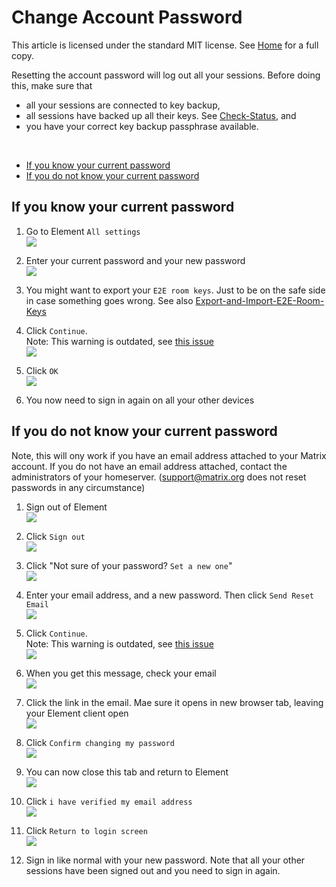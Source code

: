 # Change Account Password

This article is licensed under the standard MIT license. See [Home](index.md) for a full copy.

Resetting the account password will log out all your sessions. Before doing this, make sure that
* all your sessions are connected to key backup,
* all sessions have backed up all their keys. See [Check-Status](Check-Status.md), and
* you have your correct key backup passphrase available.

<br />

- [If you know your current password](#if-you-know-your-current-password)
- [If you do not know your current password](#if-you-do-not-know-your-current-password)

## If you know your current password

1. Go to Element `All settings`   
![](images/Screen%20Shot%202020-09-17%20at%205.24.15%20PM.png)

1. Enter your current password and your new password   
![](images/Screen%20Shot%202020-09-17%20at%205.26.13%20PM.png)

1. You might want to export your `E2E room keys`. Just to be on the safe side in case something goes wrong. See also [Export-and-Import-E2E-Room-Keys](Export-and-Import-E2E-Room-Keys.md)

2. Click `Continue`.   
Note: This warning is outdated, see [this issue](https://github.com/vector-im/element-web/issues/15226)   
![](images/Screen%20Shot%202020-09-17%20at%205.28.52%20PM.png)

1. Click `OK`   
![](images/Screen%20Shot%202020-09-17%20at%205.31.01%20PM.png)

1. You now need to sign in again on all your other devices

## If you do not know your current password

Note, this will ony work if you have an email address attached to your Matrix account. If you do not have an email address attached, contact the administrators of your homeserver. (support@matrix.org does not reset passwords in any circumstance)

1. Sign out of Element   
![](images/Screen%20Shot%202020-10-26%20at%2012.32.36%20PM.png)

1. Click `Sign out`   
![](images/Screen%20Shot%202020-10-26%20at%2012.15.05%20PM.png)

1. Click "Not sure of your password? `Set a new one`"   
![](images/Screen%20Shot%202020-10-26%20at%2012.15.56%20PM.png)

1. Enter your email address, and a new password. Then click `Send Reset Email`   
![](images/Screen%20Shot%202020-10-26%20at%2012.20.13%20PM.png)

1. Click `Continue`.   
Note: This warning is outdated, see [this issue](https://github.com/vector-im/element-web/issues/15226)   
![](images/Screen%20Shot%202020-10-26%20at%2012.33.47%20PM.png)

1. When you get this message, check your email   
![](images/Screen%20Shot%202020-10-26%20at%2012.22.21%20PM.png)

1. Click the link in the email. Mae sure it opens in  new browser tab, leaving your Element client open   
![](images/Screen%20Shot%202020-10-26%20at%2012.23.42%20PM.png)

1. Click `Confirm changing my password`   
![](images/Screen%20Shot%202020-10-26%20at%2012.26.36%20PM.png)

1. You can now close this tab and return to Element   
![](images/Screen%20Shot%202020-10-26%20at%2012.27.21%20PM.png)

1. Click `i have verified my email address`   
![](images/Screen%20Shot%202020-10-26%20at%2012.22.21%20PM.png)

1. Click `Return to login screen`   
![](images/Screen%20Shot%202020-10-26%20at%2012.28.38%20PM.png)

1. Sign in like normal with your new password. Note that all your other sessions have been signed out and you need to sign in again.
